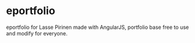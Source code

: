 # eportfolio
eportfolio for Lasse Pirinen made with AngularJS, portfolio base free to use and modify for everyone.
